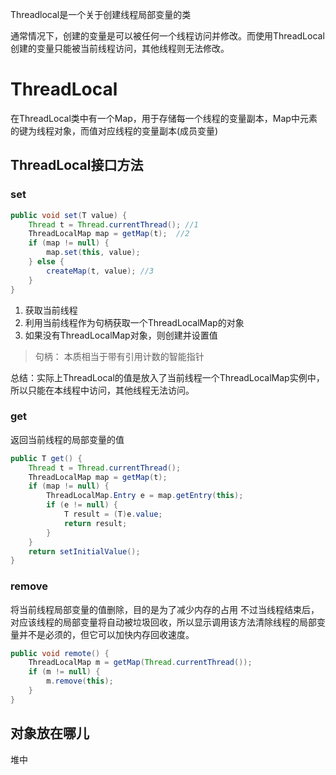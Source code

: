 Threadlocal是一个关于创建线程局部变量的类

通常情况下，创建的变量是可以被任何一个线程访问并修改。而使用ThreadLocal创建的变量只能被当前线程访问，其他线程则无法修改。

# ThreadLocal

在ThreadLocal类中有一个Map，用于存储每一个线程的变量副本，Map中元素的键为线程对象，而值对应线程的变量副本(成员变量)

## ThreadLocal接口方法

### set

```java
public void set(T value) {
    Thread t = Thread.currentThread(); //1
    ThreadLocalMap map = getMap(t);  //2
    if (map != null) {
        map.set(this, value);
    } else {
        createMap(t, value); //3
    }
}
```

1. 获取当前线程
2. 利用当前线程作为句柄获取一个ThreadLocalMap的对象
3. 如果没有ThreadLocalMap对象，则创建并设置值
> 句柄： 本质相当于带有引用计数的智能指针

总结：实际上ThreadLocal的值是放入了当前线程一个ThreadLocalMap实例中，所以只能在本线程中访问，其他线程无法访问。

### get

返回当前线程的局部变量的值

```java
public T get() {
    Thread t = Thread.currentThread();
    ThreadLocalMap map = getMap(t);
    if (map != null) {
        ThreadLocalMap.Entry e = map.getEntry(this);
        if (e != null) {
            T result = (T)e.value;
            return result;
        }
    }
    return setInitialValue();
}
```

### remove

将当前线程局部变量的值删除，目的是为了减少内存的占用
不过当线程结束后，对应该线程的局部变量将自动被垃圾回收，所以显示调用该方法清除线程的局部变量并不是必须的，但它可以加快内存回收速度。

```java
public void remote() {
    ThreadLocalMap m = getMap(Thread.currentThread());
    if (m != null) {
        m.remove(this);
    }
}
```

## 对象放在哪儿

堆中